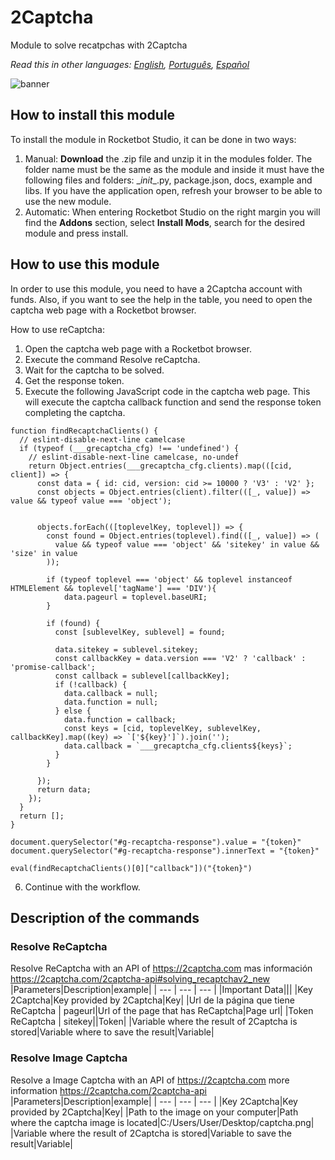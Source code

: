 # 2Captcha
  
Module to solve recatpchas with 2Captcha  

*Read this in other languages: [English](Manual_2Captcha.md), [Português](Manual_2Captcha.pr.md), [Español](Manual_2Captcha.es.md)*
  
![banner](imgs/Banner_2Captcha.png)
## How to install this module
  
To install the module in Rocketbot Studio, it can be done in two ways:
1. Manual: __Download__ the .zip file and unzip it in the modules folder. The folder name must be the same as the module and inside it must have the following files and folders: \__init__.py, package.json, docs, example and libs. If you have the application open, refresh your browser to be able to use the new module.
2. Automatic: When entering Rocketbot Studio on the right margin you will find the **Addons** section, select **Install Mods**, search for the desired module and press install.  

## How to use this module
In order to use this module, you need to have a 2Captcha account with funds. Also, if you want to see the help in the table, you need to open the captcha web page with a Rocketbot browser.

How to use reCaptcha:
1. Open the captcha web page with a Rocketbot browser.
2. Execute the command Resolve reCaptcha.
3. Wait for the captcha to be solved.
4. Get the response token.
5. Execute the following JavaScript code in the captcha web page. This will execute the captcha callback function and send the response token completing the captcha.

```
function findRecaptchaClients() {
  // eslint-disable-next-line camelcase
  if (typeof (___grecaptcha_cfg) !== 'undefined') {
    // eslint-disable-next-line camelcase, no-undef
    return Object.entries(___grecaptcha_cfg.clients).map(([cid, client]) => {
      const data = { id: cid, version: cid >= 10000 ? 'V3' : 'V2' };
      const objects = Object.entries(client).filter(([_, value]) => value && typeof value === 'object');


      objects.forEach(([toplevelKey, toplevel]) => {
        const found = Object.entries(toplevel).find(([_, value]) => (
          value && typeof value === 'object' && 'sitekey' in value && 'size' in value
        ));
     
        if (typeof toplevel === 'object' && toplevel instanceof HTMLElement && toplevel['tagName'] === 'DIV'){
            data.pageurl = toplevel.baseURI;
        }
        
        if (found) {
          const [sublevelKey, sublevel] = found;

          data.sitekey = sublevel.sitekey;
          const callbackKey = data.version === 'V2' ? 'callback' : 'promise-callback';
          const callback = sublevel[callbackKey];
          if (!callback) {
            data.callback = null;
            data.function = null;
          } else {
            data.function = callback;
            const keys = [cid, toplevelKey, sublevelKey, callbackKey].map((key) => `['${key}']`).join('');
            data.callback = `___grecaptcha_cfg.clients${keys}`;
          }
        }

      });
      return data;
    });
  }
  return [];
}

document.querySelector("#g-recaptcha-response").value = "{token}"
document.querySelector("#g-recaptcha-response").innerText = "{token}"

eval(findRecaptchaClients()[0]["callback"])("{token}")

```
6. Continue with the workflow.



## Description of the commands

### Resolve ReCaptcha
  
Resolve ReCaptcha with an API of https://2captcha.com mas información https://2captcha.com/2captcha-api#solving_recaptchav2_new
|Parameters|Description|example|
| --- | --- | --- |
|Important Data|||
|Key 2Captcha|Key provided by 2Captcha|Key|
|Url de la página que tiene ReCaptcha \| pageurl|Url of the page that has ReCaptcha|Page url|
|Token ReCaptcha \| sitekey||Token|
|Variable where the result of 2Captcha is stored|Variable where to save the result|Variable|

### Resolve Image Captcha
  
Resolve a Image Captcha with an API of https://2captcha.com more information https://2captcha.com/2captcha-api
|Parameters|Description|example|
| --- | --- | --- |
|Key 2Captcha|Key provided by 2Captcha|Key|
|Path to the image on your computer|Path where the captcha image is located|C:/Users/User/Desktop/captcha.png|
|Variable where the result of 2Captcha is stored|Variable to save the result|Variable|
